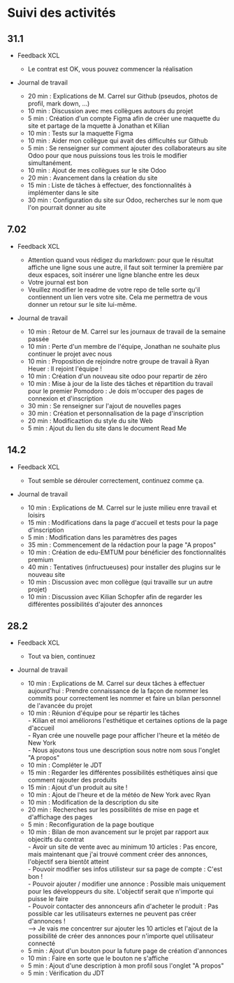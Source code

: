 # Suivi des activités

## 31.1

- Feedback XCL
    - Le contrat est OK, vous pouvez commencer la réalisation

- Journal de travail
    - 20 min : Explications de M. Carrel sur Github (pseudos, photos de profil, mark down, ...)
    - 10 min : Discussion avec mes collègues autours du projet
    - 5 min : Création d'un compte Figma afin de créer une maquette du site et partage de la mquette à Jonathan et Kilian 
    - 10 min : Tests sur la maquette Figma
    - 10 min : Aider mon collègue qui avait des difficultés sur Github
    - 5 min : Se renseigner sur comment ajouter des collaborateurs au site Odoo pour que nous puissions tous les trois le modifier simultanément.
    - 10 min : Ajout de mes collègues sur le site Odoo
    - 20 min : Avancement dans la création du site
    - 15 min : Liste de tâches à effectuer, des fonctionnalités à implémenter dans le site
    - 30 min : Configuration du site sur Odoo, recherches sur le nom que l'on pourrait donner au site

## 7.02

- Feedback XCL
    - Attention quand vous rédigez du markdown: pour que le résultat affiche une ligne sous une autre, il faut soit terminer la première par deux espaces, soit insérer une ligne blanche entre les deux
    - Votre journal est bon
    - Veuillez modifier le readme de votre repo de telle sorte qu'il contiennent un lien vers votre site. Cela me permettra de vous donner un retour sur le site lui-même.

- Journal de travail
    - 10 min : Retour de M. Carrel sur les journaux de travail de la semaine passée  
    - 10 min : Perte d'un membre de l'équipe, Jonathan ne souhaite plus continuer le projet avec nous  
    - 10 min : Proposition de rejoindre notre groupe de travail à Ryan Heuer : Il rejoint l'équipe !  
    - 10 min : Création d'un nouveau site odoo pour repartir de zéro  
    - 10 min : Mise à jour de la liste des tâches et répartition du travail pour le premier Pomodoro : Je dois m'occuper des pages de connexion et d'inscription  
    - 30 min : Se renseigner sur l'ajout de nouvelles pages  
    - 30 min : Création et personnalisation de la page d'inscription  
    - 20 min : Modificaztion du style du site Web  
    - 5 min : Ajout du lien du site dans le document Read Me  

## 14.2
- Feedback XCL
    - Tout semble se dérouler correctement, continuez comme ça.

- Journal de travail
    - 10 min : Explications de M. Carrel sur le juste milieu enre travail et loisirs  
    - 15 min : Modifications dans la page d'accueil et tests pour la page d'inscription  
    - 5 min : Modification dans les paramètres des pages  
    - 35 min : Commencement de la rédaction pour la page "A propos"  
    - 10 min : Création de edu-EMTUM pour bénéficier des fonctionnalités premium  
    - 40 min : Tentatives (infructueuses) pour installer des plugins sur le nouveau site  
    - 10 min : Discussion avec mon collègue (qui travaille sur un autre projet)  
    - 10 min : Discussion avec Kilian Schopfer afin de regarder les différentes possibilités d'ajouter des annonces  

## 28.2

- Feedback XCL
    - Tout va bien, continuez

- Journal de travail
    - 10 min : Explications de M. Carrel sur deux tâches à effectuer aujourd'hui : Prendre connaissance de la façon de nommer les commits pour correctement les nommer et faire un bilan personnel de l'avancée du projet  
    - 10 min : Réunion d'équipe pour se répartir les tâches  
               - Kilian et moi améliorons l'esthétique et certaines options de la page d'accueil  
               - Ryan crée une nouvelle page pour afficher l'heure et la météo de New York  
               - Nous ajoutons tous une description sous notre nom sous l'onglet "A propos"  
    - 10 min : Compléter le JDT  
    - 15 min : Regarder les différentes possibilités esthétiques ainsi que comment rajouter des produits  
    - 15 min : Ajout d'un produit au site !  
    - 10 min : Ajout de l'heure et de la météo de New York avec Ryan  
    - 10 min : Modification de la description du site  
    - 20 min : Recherches sur les possibilités de mise en page et d'affichage des pages  
    - 5 min : Reconfiguration de la page boutique  
    - 10 min : Bilan de mon avancement sur le projet par rapport aux objecitfs du contrat  
              - Avoir un site de vente avec au minimum 10 articles : Pas encore, mais maintenant que j'ai trouvé comment créer des annonces, l'objectif sera bientôt atteint  
              - Pouvoir modifier ses infos utilisteur sur sa page de compte : C'est bon !  
              - Pouvoir ajouter / modifier une annonce : Possible mais uniquement pour les développeurs du site. L'objectif serait que n'importe qui puisse le faire  
              - Pouvoir contacter des annonceurs afin d'acheter le produit : Pas possible car les utilisateurs externes ne peuvent pas créer d'annonces !  
              --> Je vais me concentrer sur ajouter les 10 articles et l'ajout de la possibilité de créer des annonces pour n'importe quel utilisateur connecté  
    - 5 min : Ajout d'un bouton pour la future page de création d'annonces  
    - 10 min : Faire en sorte que le bouton ne s'affiche  
    - 5 min : Ajout d'une description à mon profil sous l'onglet "A propos"  
    - 5 min : Vérification du JDT  


